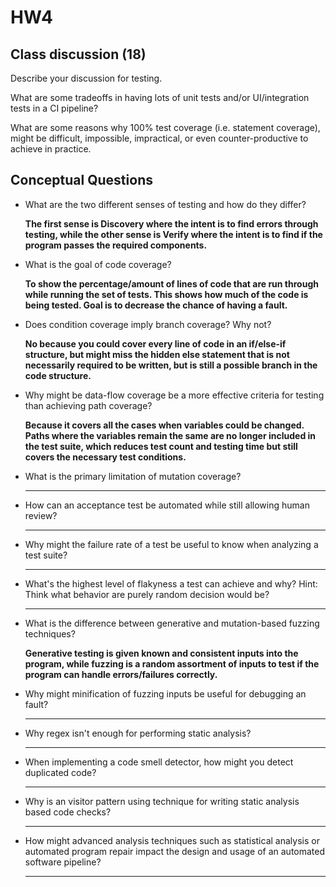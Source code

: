 # HW4

## Class discussion (18)

Describe your discussion for testing.

What are some tradeoffs in having lots of unit tests and/or UI/integration tests in a CI pipeline?

What are some reasons why 100% test coverage (i.e. statement coverage), might be difficult, impossible, impractical, or even counter-productive to achieve in practice.

## Conceptual Questions

* What are the two different senses of testing and how do they differ?

    **The first sense is Discovery where the intent is to find errors through testing, while the other sense is Verify where the intent is to find if the program passes the required components.**

* What is the goal of code coverage?

    **To show the percentage/amount of lines of code that are run through while running the set of tests. This shows how much of the code is being tested. Goal is to decrease the chance of having a fault.**

* Does condition coverage imply branch coverage? Why not?

    **No because you could cover every line of code in an if/else-if structure, but might miss the hidden else statement that is not necessarily required to be written, but is still a possible branch in the code structure.**

* Why might be data-flow coverage be a more effective criteria for testing than achieving path coverage?

    **Because it covers all the cases when variables could be changed. Paths where the variables remain the same are no longer included in the test suite, which reduces test count and testing time but still covers the necessary test conditions.**

* What is the primary limitation of mutation coverage?

    ****

* How can an acceptance test be automated while still allowing human review?

    ****

* Why might the failure rate of a test be useful to know when analyzing a test suite?

    ****

* What's the highest level of flakyness a test can achieve and why? Hint: Think what behavior are purely random decision would be?

    ****

* What is the difference between generative and mutation-based fuzzing techniques?

    **Generative testing is given known and consistent inputs into the program, while fuzzing is a random assortment of inputs to test if the program can handle errors/failures correctly.**

* Why might minification of fuzzing inputs be useful for debugging an fault?

    ****

* Why regex isn't enough for performing static analysis?

    ****

* When implementing a code smell detector, how might you detect duplicated code?

    ****

* Why is an visitor pattern using technique for writing static analysis based code checks?

    ****

* How might advanced analysis techniques such as statistical analysis or automated program repair impact the design and usage of an automated software pipeline?

    ****